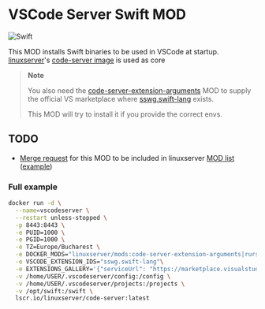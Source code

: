 # VSCode Server Swift MOD

![Swift](https://i.imgur.com/1fpf5HJ.png)

This MOD installs Swift binaries to be used in VSCode at startup. [linuxserver](https://www.linuxserver.io/)'s [code-server image](https://hub.docker.com/r/linuxserver/code-server) is used as core

> **Note** 
>
> You also need the [code-server-extension-arguments](https://github.com/linuxserver/docker-mods/tree/code-server-extension-arguments) MOD to supply the official VS marketplace where [sswg.swift-lang](https://marketplace.visualstudio.com/items?itemName=sswg.swift-lang) exists. 
> 
> This MOD will try to install it if you provide the correct envs.

## TODO
- [Merge request](https://github.com/linuxserver/docker-mods/tree/template) for this MOD to be included in linuxserver [MOD list](https://mods.linuxserver.io/?mod=code-server) ([example](https://github.com/linuxserver/docker-mods/pull/538))

### Full example
```sh
docker run -d \
  --name=vscodeserver \
  --restart unless-stopped \
  -p 8443:8443 \
  -e PUID=1000 \
  -e PGID=1000 \
  -e TZ=Europe/Bucharest \
  -e DOCKER_MODS="linuxserver/mods:code-server-extension-arguments|rursache/vscode-swift-linuxserver-mod" \
  -e VSCODE_EXTENSION_IDS="sswg.swift-lang"\
  -e EXTENSIONS_GALLERY='{"serviceUrl": "https://marketplace.visualstudio.com/_apis/public/gallery", "cacheUrl": "https://vscode.blob.core.windows.net/gallery/index", "itemUrl": "https://marketplace.visualstudio.com/items"}' \
  -v /home/USER/.vscodeserver/config:/config \
  -v /home/USER/.vscodeserver/projects:/projects \
  -v /opt/swift:/swift \
  lscr.io/linuxserver/code-server:latest
```
